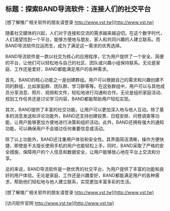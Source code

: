 ## **标题：探索BAND导流软件：连接人们的社交平台**

[想了解推广相关软件的朋友请登录 http://www.vst.tw](http://www.vst.tw)

随着社交媒体的兴起，人们对于连接和交流的需求越来越迫切。在这个数字时代，人们渴望找到一个平台，能够方便地与朋友、家人和共同兴趣的人建立联系。而BAND导流软件应运而生，成为了满足这一需求的优秀选择。

BAND导流软件是一款以社交为核心的应用程序，它为用户提供了一个安全、简便的平台，让他们可以轻松地与自己的社区、团队或兴趣小组保持联系。无论是家庭、工作还是爱好，BAND都能满足用户的各种需求。

首先，BAND的核心功能之一是创建群组。用户可以根据自己的需求和兴趣创建不同的群组，比如家庭群、团队群、学习群等等。在这些群组中，用户可以与其他成员分享消息、照片、视频和文件，轻松地进行沟通和合作。无论是组织家庭活动、规划工作任务还是讨论学习内容，BAND都能帮助用户轻松实现。

其次，BAND提供了丰富的社交功能，让用户可以更加深入地与他人互动。除了基本的消息发送和评论功能外，BAND还支持创建投票、日程安排、问卷调查等功能，让用户能够更加方便地进行决策和组织活动。此外，BAND还拥有强大的通知功能，可以确保用户不会错过任何重要信息或活动。

除了以上功能外，BAND还注重用户体验和安全性。其界面简洁清晰，操作方便快捷，即使是不太擅长使用手机的用户也能轻松上手。同时，BAND采取了严格的安全措施，保障用户的个人信息和数据安全，让用户能够放心地在平台上交流和分享。

总的来说，BAND导流软件是一款优秀的社交平台，为用户提供了丰富的功能和良好的用户体验。无论是家庭、工作还是兴趣爱好，BAND都能满足用户的各种需求，帮助他们轻松地与他人建立联系，实现更加丰富多彩的生活。

[想了解推广相关软件的朋友请登录 http://www.vst.tw](http://www.vst.tw)


[访问软件官网 http://www.vst.tw](http://www.vst.tw)

